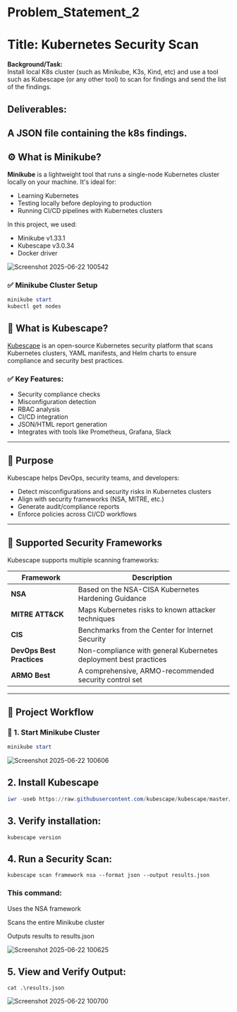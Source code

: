 # Problem_Statement_2
# Title: Kubernetes Security Scan

**Background/Task:**  
Install local K8s cluster (such as Minikube, K3s, Kind, etc) and use a tool such as Kubescape (or any other tool) to scan for findings and send the list of the findings.

## Deliverables:
A JSON file containing the k8s findings.
----------------------------------------------------------------------------------------------------------------------------------------------------------------------------
## ⚙️ What is Minikube?

**Minikube** is a lightweight tool that runs a single-node Kubernetes cluster locally on your machine. It's ideal for:

- Learning Kubernetes
- Testing locally before deploying to production
- Running CI/CD pipelines with Kubernetes clusters

In this project, we used:

- Minikube v1.33.1
- Kubescape v3.0.34
- Docker driver
  
![Screenshot 2025-06-22 100542](https://github.com/user-attachments/assets/fed96a2a-f0c5-4289-a60b-fdabac1640c0)

### ✅ Minikube Cluster Setup

```powershell
minikube start
kubectl get nodes
```
## 🧰 What is Kubescape?

[Kubescape](https://kubescape.io/) is an open-source Kubernetes security platform that scans Kubernetes clusters, YAML manifests, and Helm charts to ensure compliance and security best practices.

### ✅ Key Features:
- Security compliance checks
- Misconfiguration detection
- RBAC analysis
- CI/CD integration
- JSON/HTML report generation
- Integrates with tools like Prometheus, Grafana, Slack

---

## 🎯 Purpose

Kubescape helps DevOps, security teams, and developers:
- Detect misconfigurations and security risks in Kubernetes clusters
- Align with security frameworks (NSA, MITRE, etc.)
- Generate audit/compliance reports
- Enforce policies across CI/CD workflows

---

## 🧪 Supported Security Frameworks

Kubescape supports multiple scanning frameworks:

| Framework     | Description                                                           |
|---------------|-----------------------------------------------------------------------|
| **NSA**       | Based on the NSA-CISA Kubernetes Hardening Guidance                  |
| **MITRE ATT&CK** | Maps Kubernetes risks to known attacker techniques                 |
| **CIS**       | Benchmarks from the Center for Internet Security                     |
| **DevOps Best Practices** | Non-compliance with general Kubernetes deployment best practices |
| **ARMO Best** | A comprehensive, ARMO-recommended security control set               |

---

## 🚀 Project Workflow

### 🔧 1. Start Minikube Cluster

```powershell
minikube start

```
![Screenshot 2025-06-22 100606](https://github.com/user-attachments/assets/bc725f7f-1d69-4c7c-9adc-aa8f8955061e)

## 2. Install Kubescape

```powershell
iwr -useb https://raw.githubusercontent.com/kubescape/kubescape/master/install.ps1 | iex
```
## 3. Verify installation:
```
kubescape version
```
## 4. Run a Security Scan:
```
kubescape scan framework nsa --format json --output results.json
```
### This command:

Uses the NSA framework

Scans the entire Minikube cluster

Outputs results to results.json



![Screenshot 2025-06-22 100625](https://github.com/user-attachments/assets/9ecfe46b-7d93-44c3-aa25-ca30d9ba2f5e)

## 5. View and Verify Output:
```
cat .\results.json
```


![Screenshot 2025-06-22 100700](https://github.com/user-attachments/assets/ca90e608-ec91-4687-97c8-bb185ef5f122)
